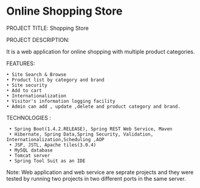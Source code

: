 # Online Shopping Store

PROJECT TITLE: Shopping Store

PROJECT DESCRIPTION:

It is a web application for online shopping with multiple product categories.

FEATURES:

    • Site Search & Browse
    • Product list by category and brand
    • Site security
    • Add to cart
    • Internationalization
    • Visitor's information logging facility
    • Admin can add , update ,delete and product category and brand.

TECHNOLOGIES :

     • Spring Boot(1.4.2.RELEASE), Spring REST Web Service, Maven
     • Hibernate, Spring Data,Spring Security, Validation, Internationalization,Scheduling ,AOP
     • JSP, JSTL, Apache tiles(3.0.4)
     • MySQL database
     • Tomcat server
     • Spring Tool Suit as an IDE

Note: Web application and web service are seprate projects and they were tested by running two projects in two different ports in the same server. 

